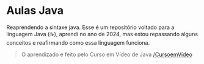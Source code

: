 # Aulas Java
Reaprendendo a sintaxe java. Esse é um repositório voltado para a linguagem Java (☕), aprendi no ano de 2024, mas estou repassando alguns conceitos e reafirmando como essa linguagem funciona.

>O aprendizado é feito pelo Curso em Vídeo de Java <a href="https://youtube.com/cursoemvideo/">/CursoemVídeo</a>
